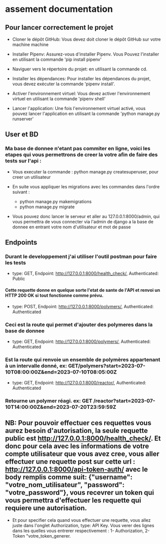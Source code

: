 # assement documentation

## Pour lancer correctement le projet
- Cloner le dépôt GitHub: Vous devez doit cloner le dépôt GitHub sur votre machine machine

- Installer Pipenv: Assurez-vous d'installer Pipenv. Vous Pouvez l'installer en utilisant la commande 'pip install pipenv'

- Naviguer vers le répertoire du projet: en utilisant la commande cd.

- Installer les dépendances: Pour installer les dépendances du projet, vous devez exécuter la commande 'pipenv install'.

- Activer l'environnement virtuel: Vous devez activer l'environnement virtuel en utilisant la commande 'pipenv shell'

- Lancer l'application: Une fois l'environnement virtuel activé, vous pouvez lancer l'application en utilisant la commande 'python manage.py runserver'


## User et BD
### Ma base de donnee n'etant pas commiter en ligne, voici les etapes qui vous permettrons de creer la votre afin de faire des tests sur l'api :
- Vous executer la commande : python manage.py createsuperuser, pour creer un utilisateur 

- En suite vous appliquer les migrations avec les commandes dans l'ordre suivant :
   * python manage.py makemigrations
   * python manage.py migrate 

- Vous pouvez donc lancer le serveur et aller au 127.0.0.1:8000/admin, qui vous permettra de vous connecter via l'admin de django a la base de donnee en entrant votre nom d'utilisateur et mot de passe


## Endpoints
### Durant le developpement j'ai utiliser l'outil postman pour faire les tests 

- type: GET, Endpoint: http://127.0.0.1:8000/health_check/, Authenticated: Public 
####  Cette requette donne en quelque sorte l'etat de sante de l'API et renvoi un  HTTP 200 OK si tout fonctionne comme prévu.

- type: POST, Endpoint: http://127.0.0.1:8000/polymers/, Authenticated: Authenticated
### Ceci est la route qui permet d'ajouter des polymeres dans la base de donnee

- type: GET, Endpoint: http://127.0.0.1:8000/polymers/, Authenticated: Authenticated
### Est la route qui renvoie un ensemble de polymères appartenant à un intervalle donné, ex: GET/polymers?start=2023-07-10T08:00:00Z&end=2023-07-10T08:05:00Z

- type: GET, Endpoint: http://127.0.0.1:8000/reactor/, Authenticated: Authenticated
### Retourne un polymer réagi. ex: GET /reactor?start=2023-07-10T14:00:00Z&end=2023-07-20T23:59:59Z

## NB: Pour pouvoir effectuer ces requettes vous aurez besoin d'autorisation, la seule requette public est http://127.0.0.1:8000/health_check/. Et donc pour cela avec les informations de votre compte utilisateur que vous avez cree, vous aller effectuer une requette post sur cette url : http://127.0.0.1:8000/api-token-auth/ avec le body remplis comme suit: {"username": "votre_nom_utilisateur", "password": "votre_password"}, vous recevrer un token qui vous permettra d'effectuer les requette qui requiere une autorisation.
- Et pour specifier cela quand vous effectuer une requette, vous allez juste dans l'onglet Authorization, type: API Key. Vous verer des lignes dans les quelles vous entrerer respectivement :
1- Authorization, 2- Token "votre_token_generer.